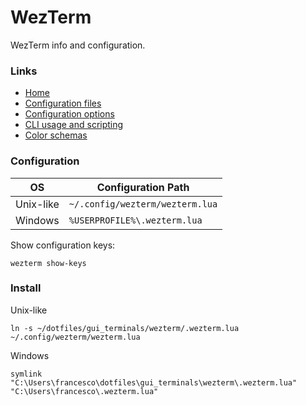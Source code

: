 # WezTerm

WezTerm info and configuration.

### Links

- [Home](https://wezfurlong.org/wezterm/)
- [Configuration files](https://wezfurlong.org/wezterm/config/files.html)
- [Configuration options](https://wezfurlong.org/wezterm/config/lua/config/index.html)
- [CLI usage and scripting](https://wezfurlong.org/wezterm/cli/general.html)
- [Color schemas](https://wezfurlong.org/wezterm/colorschemes/index.html)

### Configuration

| OS        | Configuration Path              |
| --------- | ------------------------------- |
| Unix-like | `~/.config/wezterm/wezterm.lua` |
| Windows   | `%USERPROFILE%\.wezterm.lua`    |

Show configuration keys:

```
wezterm show-keys
```

### Install

Unix-like

```
ln -s ~/dotfiles/gui_terminals/wezterm/.wezterm.lua ~/.config/wezterm/wezterm.lua
```

Windows

```
symlink  "C:\Users\francesco\dotfiles\gui_terminals\wezterm\.wezterm.lua" "C:\Users\francesco\.wezterm.lua"
```

